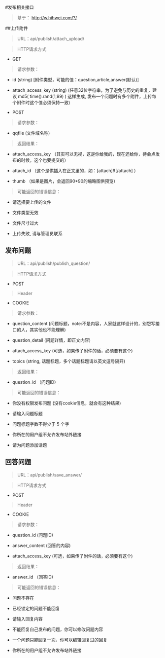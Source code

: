 #发布相关接口

> 基于： http://w.hihwei.com/?/

##上传附件

> URL：api/publish/attach_upload/

> HTTP请求方式

- GET

> 请求参数：

- id (string) [附件类型，可能的值：question,article,answer(默认)]

- attach_access_key (string) (任意32位字符串，为了避免与历史的重复，建议 md5( time().rand(1,99) ) 这样生成, 发布一个问题时有多个附件，上传每个附件时这个值必须保持一致)

- POST

> 请求参数：

- qqfile (文件域名称)

> 返回结果：

- attach_access_key （其实可以无视，这是你给我的，现在还给你，待会点发布的时候，这个也要提交的）

- attach_id （这个是供插入在正文里的，如：[attach]9[/attach] ）

- thumb （如果是图片，会返回90*90的缩略图供预览）

> 可能返回的错误信息：

- 请选择要上传的文件

- 文件类型无效

- 文件尺寸过大

- 上传失败, 请与管理员联系

## 发布问题

> URL：api/publish/publish_question/

> HTTP请求方式

- POST

> Header

- COOKIE

> 请求参数：

- question_content (问题标题，note:不是内容，人家就这样设计的，别怨写接口的人，其实他也不能理解)

- question_detail (问题详情，即正文内容)

- attach_access_key (可选，如果传了附件的话，必须要有这个)

- topics (string, 话题标题，多个话题标题请以英文逗号隔开)

> 返回结果：

- question_id （问题ID)

> 可能返回的错误信息：

- 你没有权限发布问题 (没有cookie信息，就会有这种结果)

- 请输入问题标题

- 问题标题字数不得少于 5 个字

- 你所在的用户组不允许发布站外链接

- 请为问题添加话题

## 回答问题

> URL：api/publish/save_answer/

> HTTP请求方式

- POST

> Header

- COOKIE

> 请求参数：

- question_id (问题ID)

- answer_content (回答的内容)

- attach_access_key (可选，如果传了附件的话，必须要有这个)

> 返回结果：

- answer_id （回答ID)

> 可能返回的错误信息：

- 问题不存在

- 已经锁定的问题不能回复

- 请输入回复内容

- 不能回复自己发布的问题，你可以修改问题内容

- 一个问题只能回复一次，你可以编辑回复过的回复

- 你所在的用户组不允许发布站外链接
